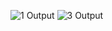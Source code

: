 ![ 1   Output](https://github.com/PressToCode/Tugas3_235150700111021_Muhammad-Olfat-Faiz/assets/137992170/1b635514-afeb-43f1-80de-f63c11caa6e3)
![ 3   Output](https://github.com/PressToCode/Tugas3_235150700111021_Muhammad-Olfat-Faiz/assets/137992170/dc3db18e-052d-4a9b-9ff3-0f0471932c52)
